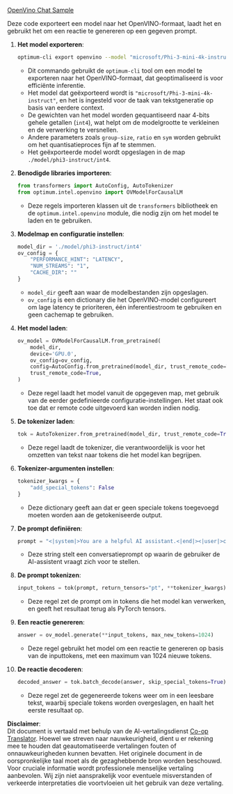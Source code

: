 <!--
CO_OP_TRANSLATOR_METADATA:
{
  "original_hash": "a2a54312eea82ac654fb0f6d39b1f772",
  "translation_date": "2025-07-16T23:05:37+00:00",
  "source_file": "md/02.Application/01.TextAndChat/Phi3/E2E_OpenVino_Chat.md",
  "language_code": "nl"
}
-->
[OpenVino Chat Sample](../../../../../../code/06.E2E/E2E_OpenVino_Chat_Phi3-instruct.ipynb)

Deze code exporteert een model naar het OpenVINO-formaat, laadt het en gebruikt het om een reactie te genereren op een gegeven prompt.

1. **Het model exporteren**:  
   ```bash
   optimum-cli export openvino --model "microsoft/Phi-3-mini-4k-instruct" --task text-generation-with-past --weight-format int4 --group-size 128 --ratio 0.6 --sym --trust-remote-code ./model/phi3-instruct/int4
   ```  
   - Dit commando gebruikt de `optimum-cli` tool om een model te exporteren naar het OpenVINO-formaat, dat geoptimaliseerd is voor efficiënte inferentie.  
   - Het model dat geëxporteerd wordt is `"microsoft/Phi-3-mini-4k-instruct"`, en het is ingesteld voor de taak van tekstgeneratie op basis van eerdere context.  
   - De gewichten van het model worden gequantiseerd naar 4-bits gehele getallen (`int4`), wat helpt om de modelgrootte te verkleinen en de verwerking te versnellen.  
   - Andere parameters zoals `group-size`, `ratio` en `sym` worden gebruikt om het quantisatieproces fijn af te stemmen.  
   - Het geëxporteerde model wordt opgeslagen in de map `./model/phi3-instruct/int4`.

2. **Benodigde libraries importeren**:  
   ```python
   from transformers import AutoConfig, AutoTokenizer
   from optimum.intel.openvino import OVModelForCausalLM
   ```  
   - Deze regels importeren klassen uit de `transformers` bibliotheek en de `optimum.intel.openvino` module, die nodig zijn om het model te laden en te gebruiken.

3. **Modelmap en configuratie instellen**:  
   ```python
   model_dir = './model/phi3-instruct/int4'
   ov_config = {
       "PERFORMANCE_HINT": "LATENCY",
       "NUM_STREAMS": "1",
       "CACHE_DIR": ""
   }
   ```  
   - `model_dir` geeft aan waar de modelbestanden zijn opgeslagen.  
   - `ov_config` is een dictionary die het OpenVINO-model configureert om lage latency te prioriteren, één inferentiestroom te gebruiken en geen cachemap te gebruiken.

4. **Het model laden**:  
   ```python
   ov_model = OVModelForCausalLM.from_pretrained(
       model_dir,
       device='GPU.0',
       ov_config=ov_config,
       config=AutoConfig.from_pretrained(model_dir, trust_remote_code=True),
       trust_remote_code=True,
   )
   ```  
   - Deze regel laadt het model vanuit de opgegeven map, met gebruik van de eerder gedefinieerde configuratie-instellingen. Het staat ook toe dat er remote code uitgevoerd kan worden indien nodig.

5. **De tokenizer laden**:  
   ```python
   tok = AutoTokenizer.from_pretrained(model_dir, trust_remote_code=True)
   ```  
   - Deze regel laadt de tokenizer, die verantwoordelijk is voor het omzetten van tekst naar tokens die het model kan begrijpen.

6. **Tokenizer-argumenten instellen**:  
   ```python
   tokenizer_kwargs = {
       "add_special_tokens": False
   }
   ```  
   - Deze dictionary geeft aan dat er geen speciale tokens toegevoegd moeten worden aan de getokeniseerde output.

7. **De prompt definiëren**:  
   ```python
   prompt = "<|system|>You are a helpful AI assistant.<|end|><|user|>can you introduce yourself?<|end|><|assistant|>"
   ```  
   - Deze string stelt een conversatieprompt op waarin de gebruiker de AI-assistent vraagt zich voor te stellen.

8. **De prompt tokenizen**:  
   ```python
   input_tokens = tok(prompt, return_tensors="pt", **tokenizer_kwargs)
   ```  
   - Deze regel zet de prompt om in tokens die het model kan verwerken, en geeft het resultaat terug als PyTorch tensors.

9. **Een reactie genereren**:  
   ```python
   answer = ov_model.generate(**input_tokens, max_new_tokens=1024)
   ```  
   - Deze regel gebruikt het model om een reactie te genereren op basis van de inputtokens, met een maximum van 1024 nieuwe tokens.

10. **De reactie decoderen**:  
    ```python
    decoded_answer = tok.batch_decode(answer, skip_special_tokens=True)[0]
    ```  
    - Deze regel zet de gegenereerde tokens weer om in een leesbare tekst, waarbij speciale tokens worden overgeslagen, en haalt het eerste resultaat op.

**Disclaimer**:  
Dit document is vertaald met behulp van de AI-vertalingsdienst [Co-op Translator](https://github.com/Azure/co-op-translator). Hoewel we streven naar nauwkeurigheid, dient u er rekening mee te houden dat geautomatiseerde vertalingen fouten of onnauwkeurigheden kunnen bevatten. Het originele document in de oorspronkelijke taal moet als de gezaghebbende bron worden beschouwd. Voor cruciale informatie wordt professionele menselijke vertaling aanbevolen. Wij zijn niet aansprakelijk voor eventuele misverstanden of verkeerde interpretaties die voortvloeien uit het gebruik van deze vertaling.